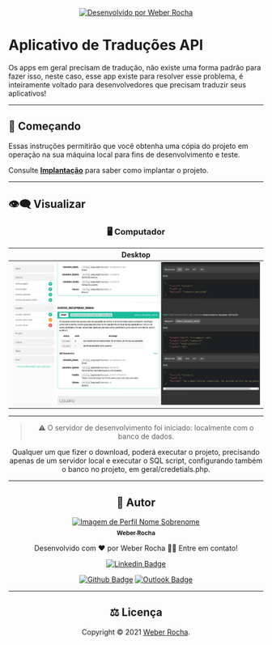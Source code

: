 
<p align="center">
  <a href="https://github.com/Jamallc">
    <img alt="Desenvolvido por Weber Rocha" src="https://img.shields.io/badge/Desenvolvedor-Weber Rocha-%3498db?color=3498db&style=for-the-badge">
  </a>
<p>

# Aplicativo de Traduções API

Os apps em geral precisam de tradução, não existe uma forma padrão para fazer isso, neste caso, esse app existe para resolver esse problema, é inteiramente voltado para desenvolvedores que precisam traduzir seus aplicativos!

---

## 🚀 Começando

Essas instruções permitirão que você obtenha uma cópia do projeto em operação na sua máquina local para fins de desenvolvimento e teste.

Consulte **[Implantação](#-implanta%C3%A7%C3%A3o)** para saber como implantar o projeto.

---

## :eye_speech_bubble: **Visualizar**

<div align="center">

### :desktop_computer: Computador
  
|Desktop|
|:---:|
|<kbd><img src="./doc.PNG" alt="Desktop"/></kbd>|

---
> ⚠️ O servidor de desenvolvimento foi iniciado: localmente com o banco de dados.

Qualquer um que fizer o download, poderá executar o projeto, precisando apenas de um servidor local e executar o SQL script, configurando também o banco no projeto, em geral/credetials.php.

---
## :boy: **Autor**

<div align="center">

<a href="https://github.com/Jamallc">
 <img src="https://github.com/Jamallc.png" width="100px;" alt="Imagem de Perfil Nome Sobrenome"/>
 <br/>
 <sub><b>Weber Rocha</b></sub>
</a>

Desenvolvido com ❤️ por Weber Rocha 👋🏽 Entre em contato!

[![Linkedin Badge](https://img.shields.io/badge/LinkedIn-0077B5?style=for-the-badge&logo=linkedin&logoColor=white)](https://www.linkedin.com/in/weber-de-oliveira-rocha-417bb4196/)

[![Github Badge](https://img.shields.io/badge/-Jamallc-000?style=flat-square&logo=Github&logoColor=white)](https://github.com/Jamallc)
[![Outlook Badge](https://img.shields.io/badge/-EMAIL-0078d4?style=flat-square&logo=microsoft-outlook&logoColor=white)](mailto:weberrocha15@gmail.com)

</div>

---
## :balance_scale: **Licença**

<div align="center">

Copyright © 2021 [Weber Rocha](https://github.com/Jamallc).<br />

</div>
